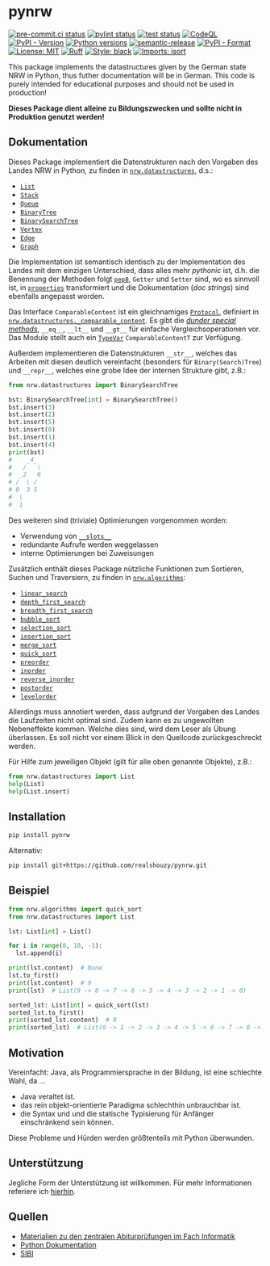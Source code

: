 # pynrw

[![pre-commit.ci status](https://results.pre-commit.ci/badge/github/realshouzy/pynrw/main.svg)](https://results.pre-commit.ci/latest/github/realshouzy/pynrw/main)
[![pylint status](https://github.com/realshouzy/pynrw/actions/workflows/pylint.yaml/badge.svg)](https://github.com/realshouzy/pynrw/actions/workflows/pylint.yaml)
[![test status](https://github.com/realshouzy/pynrw/actions/workflows/test.yaml/badge.svg)](https://github.com/realshouzy/pynrw/actions/workflows/test.yaml)
[![CodeQL](https://github.com/realshouzy/pynrw/actions/workflows/codeql.yaml/badge.svg)](https://github.com/realshouzy/pynrw/actions/workflows/codeql.yaml)
[![PyPI - Version](https://img.shields.io/pypi/v/pynrw)](https://github.com/realshouzy/pynrw/releases/latest)
[![Python versions](https://img.shields.io/pypi/pyversions/pynrw.svg)](https://pypi.org/project/pynrw/)
[![semantic-release](https://img.shields.io/badge/%F0%9F%93%A6%F0%9F%9A%80-semantic--release-e10079.svg)](https://github.com/realshouzy/pynrw/releases)
[![PyPI - Format](https://img.shields.io/pypi/format/pynrw)](https://pypi.org/project/pynrw/)
[![License: MIT](https://img.shields.io/badge/License-MIT-yellow.svg)](https://github.com/realshouzy/pynrw/blob/main/LICENSE)
[![Ruff](https://img.shields.io/endpoint?url=https://raw.githubusercontent.com/astral-sh/ruff/main/assets/badge/v2.json)](https://github.com/astral-sh/ruff)
[![Style: black](https://img.shields.io/badge/code%20style-black-000000.svg)](https://github.com/psf/black)
[![Imports: isort](https://img.shields.io/badge/%20imports-isort-%231674b1?style=flat&labelColor=ef8336)](https://pycqa.github.io/isort/)

This package implements the datastructures given by the German state NRW in Python, thus futher documentation will be in German. This code is purely intended for educational purposes and should not be used in production!

**Dieses Package dient alleine zu Bildungszwecken und sollte nicht in Produktion genutzt werden!**

## Dokumentation

Dieses Package implementiert die Datenstrukturen nach den Vorgaben des Landes NRW in Python, zu finden in [`nrw.datastructures`](/nrw/datastructures/), d.s.:

- [`List`](/nrw/datastructures/_list.py)
- [`Stack`](/nrw/datastructures/_stack.py)
- [`Queue`](/nrw/datastructures/_queue.py)
- [`BinaryTree`](/nrw/datastructures/_binary_tree.py)
- [`BinarySearchTree`](/nrw/datastructures/_binary_search_tree.py)
- [`Vertex`](/nrw/datastructures/_vertex.py)
- [`Edge`](/nrw/datastructures/_edge.py)
- [`Graph`](/nrw/datastructures/_graph.py)

Die Implementation ist semantisch identisch zu der Implementation des Landes mit dem einzigen Unterschied, dass alles mehr *pythonic* ist, d.h. die Benennung der Methoden folgt [`pep8`](https://peps.python.org/pep-0008/), `Getter` und `Setter` sind, wo es sinnvoll ist, in [`properties`](https://docs.python.org/3/library/functions.html#property) transformiert und die Dokumentation (*doc strings*) sind ebenfalls angepasst worden.

Das Interface `ComparableContent` ist ein gleichnamiges [`Protocol`](https://docs.python.org/3/library/typing.html#typing.Protocol), definiert in [`nrw.datastructures._comparable_content`](/nrw/datastructures/_comparable_content.py). Es gibt die [*dunder special methods*](https://docs.python.org/3/reference/datamodel.html#object.__lt__), `__eq__`, `__lt__` und `__gt__` für einfache Vergleichsoperationen vor. Das Module stellt auch ein [`TypeVar`](https://docs.python.org/3/library/typing.html#typing.TypeVar) `ComparableContentT` zur Verfügung.

Außerdem implementieren die Datenstrukturen `__str__`, welches das Arbeiten mit diesen deutlich vereinfacht (besonders für `Binary(Search)Tree`) und `__repr__`, welches eine grobe Idee der internen Strukture gibt, z.B.:

```python
from nrw.datastructures import BinarySearchTree

bst: BinarySearchTree[int] = BinarySearchTree()
bst.insert(3)
bst.insert(2)
bst.insert(5)
bst.insert(0)
bst.insert(1)
bst.insert(4)
print(bst)
#    _4_
#   /   \
#  _2   6
# /  \ /
# 0  3 5
#  \
#  1
```

Des weiteren sind (triviale) Optimierungen vorgenommen worden:

- Verwendung von [`__slots__`](https://docs.python.org/3/reference/datamodel.html#slots)
- redundante Aufrufe werden weggelassen
- interne Optimierungen bei Zuweisungen

Zusätzlich enthält dieses Package nützliche Funktionen zum Sortieren, Suchen und Traversiern, zu finden in [`nrw.algorithms`](/nrw/algorithms/):

- [`linear_search`](/nrw/algorithms/_searching.py)
- [`depth_first_search`](/nrw/algorithms/_searching.py)
- [`breadth_first_search`](/nrw/algorithms/_searching.py)
- [`bubble_sort`](/nrw/algorithms/_sorting.py)
- [`selection_sort`](/nrw/algorithms/_sorting.py)
- [`insertion_sort`](/nrw/algorithms/_sorting.py)
- [`merge_sort`](/nrw/algorithms/_sorting.py)
- [`quick_sort`](/nrw/algorithms/_sorting.py)
- [`preorder`](/nrw/algorithms/_traversal.py)
- [`inorder`](/nrw/algorithms/_traversal.py)
- [`reverse_inorder`](/nrw/algorithms/_traversal.py)
- [`postorder`](/nrw/algorithms/_traversal.py)
- [`levelorder`](/nrw/algorithms/_traversal.py)

Allerdings muss annotiert werden, dass aufgrund der Vorgaben des Landes die Laufzeiten nicht optimal sind. Zudem kann es zu ungewollten Nebeneffekte kommen. Welche dies sind, wird dem Leser als Übung überlassen. Es soll nicht vor einem Blick in den Quellcode zurückgeschreckt werden.

Für Hilfe zum jeweiligen Objekt (gilt für alle oben genannte Objekte), z.B.:

```python
from nrw.datastructures import List
help(List)
help(List.insert)
```

## Installation

```bash
pip install pynrw
```

Alternativ:

```bash
pip install git+https://github.com/realshouzy/pynrw.git
```

## Beispiel

```python
from nrw.algorithms import quick_sort
from nrw.datastructures import List

lst: List[int] = List()

for i in range(0, 10, -1):
  lst.append(i)

print(lst.content)  # None
lst.to_first()
print(lst.content)  # 9
print(lst)  # List(9 -> 8 -> 7 -> 6 -> 5 -> 4 -> 3 -> 2 -> 1 -> 0)

sorted_lst: List[int] = quick_sort(lst)
sorted_lst.to_first()
print(sorted_lst.content)  # 0
print(sorted_lst)  # List(0 -> 1 -> 2 -> 3 -> 4 -> 5 -> 6 -> 7 -> 8 -> 9)
```

## Motivation

Vereinfacht: Java, als Programmiersprache in der Bildung, ist eine schlechte Wahl, da ...

- Java veraltet ist.
- das rein objekt-orientierte Paradigma schlechthin unbrauchbar ist.
- die Syntax und und die statische Typisierung für Anfänger einschränkend sein können.

Diese Probleme und Hürden werden größtenteils mit Python überwunden.

## Unterstützung

Jegliche Form der Unterstützung ist willkommen. Für mehr Informationen referiere ich [hierhin](/CONTRIBUTING.md).

## Quellen

- [Materialien zu den zentralen Abiturprüfungen im Fach Informatik](https://www.schulentwicklung.nrw.de/lehrplaene/upload/klp_SII/if/Dokumentation_ZA-IF_GK-LK_ab_2018_2021_12_22.pdf)
- [Python Dokumentation](https://docs.python.org/3/)
- [SIBI](https://sibiwiki.de/wiki/index.php?title=Kategorie:Informatik)
